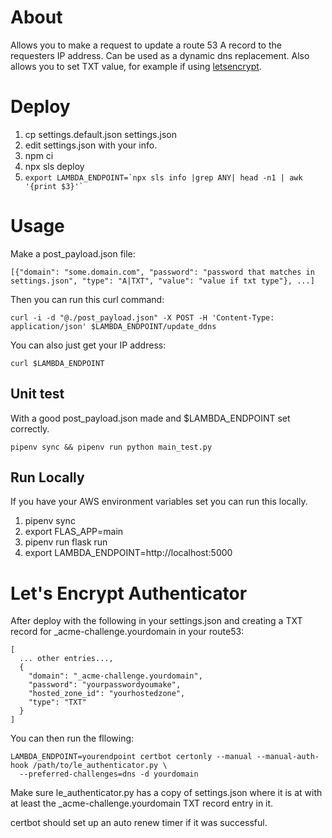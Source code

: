 # About

Allows you to make a request to update a route 53 A record to the requesters IP address. Can be used as a dynamic dns 
replacement. Also allows you to set TXT value, for example if using [letsencrypt](https://letsencrypt.org).

# Deploy
 1. cp settings.default.json settings.json
 2. edit settings.json with your info.
 3. npm ci
 4. npx sls deploy
 5. ``` export LAMBDA_ENDPOINT=`npx sls info |grep ANY| head -n1 | awk '{print $3}'` ```

# Usage

Make a post_payload.json file:

```
[{"domain": "some.domain.com", "password": "password that matches in settings.json", "type": "A|TXT", "value": "value if txt type"}, ...]
```

Then you can run this curl command:

```
curl -i -d "@./post_payload.json" -X POST -H 'Content-Type: application/json' $LAMBDA_ENDPOINT/update_ddns
```

You can also just get your IP address:
```
curl $LAMBDA_ENDPOINT
```

## Unit test

With a good post_payload.json made and $LAMBDA_ENDPOINT set correctly.

```pipenv sync && pipenv run python main_test.py```

## Run Locally

If you have your AWS environment variables set you can run this locally.

1. pipenv sync
2. export FLAS_APP=main
3. pipenv run flask run
4. export LAMBDA_ENDPOINT=http://localhost:5000

# Let's Encrypt Authenticator

After deploy with the following in your settings.json and creating a TXT record for _acme-challenge.yourdomain in your route53:

```
[ 
  ... other entries...,
  {
    "domain": "_acme-challenge.yourdomain",
    "password": "yourpasswordyoumake",
    "hosted_zone_id": "yourhostedzone",
    "type": "TXT"
  }
]
```

You can then run the fllowing:

```
LAMBDA_ENDPOINT=yourendpoint certbot certonly --manual --manual-auth-hook /path/to/le_authenticator.py \
  --preferred-challenges=dns -d yourdomain
```

Make sure le_authenticator.py has a copy of settings.json where it is at with at least the _acme-challenge.yourdomain TXT record entry in it.

certbot should set up an auto renew timer if it was successful.
